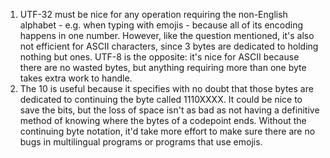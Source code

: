 1. UTF-32 must be nice for any operation requiring the non-English alphabet - e.g. when typing with emojis - because all of its encoding happens in one number. However, like the question mentioned, it's also not efficient for ASCII characters, since 3 bytes are dedicated to holding nothing but ones. UTF-8 is the opposite: it's nice for ASCII because there are no wasted bytes, but anything requiring more than one byte takes extra work to handle.
2. The 10 is useful because it specifies with no doubt that those bytes are dedicated to continuing the byte called 1110XXXX. It could be nice to save the bits, but the loss of space isn't as bad as not having a definitive method of knowing where the bytes of a codepoint ends. Without the continuing byte notation, it'd take more effort to make sure there are no bugs in multilingual programs or programs that use emojis.